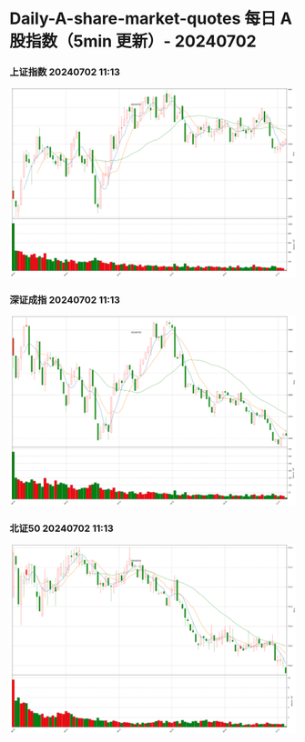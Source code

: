 
# Daily-A-share-market-quotes 每日 A 股指数（5min 更新）- 20240702

### 上证指数 20240702 11:13
![](./fig/2024/7/20240702-sh000001.png)

### 深证成指 20240702 11:13
![](./fig/2024/7/20240702-sz399001.png)

### 北证50 20240702 11:13
![](./fig/2024/7/20240702-bj899050.png)
